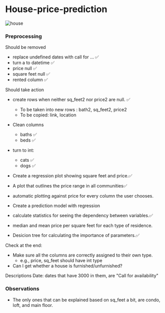 # House-price-prediction
![house](https://www.google.com/url?sa=i&url=https%3A%2F%2Fwww.theatlantic.com%2Ffamily%2Farchive%2F2022%2F01%2Fwhen-good-time-buy-house%2F621409%2F&psig=AOvVaw1fUz9W7CeJzBkndeCgjFKu&ust=1649678896299000&source=images&cd=vfe&ved=0CAoQjRxqFwoTCMi9tPm6ifcCFQAAAAAdAAAAABAP)
### Preprocessing

Should be removed
* replace undefined dates with call for ... ✅ 
* turn a to datetime ✅ 
* price null ✅ 
* square feet null ✅ 
* rented column ✅ 


Should take action
* create rows when neither sq_feet2 nor price2 are null. ✅ 
    * To be taken into new rows : bath2, sq_feet2, price2
    * To be copied: link, location
* Clean columns
    * baths ✅
    * beds ✅
* turn to int:
    * cats ✅
    * dogs ✅

* Create a regression plot showing square feet and price.✅
* A plot that outlines the price range in all communities✅
* automatic plotting against price for every column the user chooses.
* Create a prediction model with regression
* calculate statistics for seeing the dependency between variables.✅
* median and mean price per square feet for each type of residence.
* Desicion tree for calculating the importance of parameters.✅

Check at the end:
* Make sure all the columns are correctly assigned to their own type.
    * e.g., price, sq_feet should have int type
* Can I get whether a house is furnished/unfurnished?

Descriptions
Date:
dates that have 3000 in them, are "Call for availability"

### Observations
* The only ones that can be explained based on sq_feet a bit, are condo, loft, and main floor.